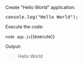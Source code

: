 


Create "Hello World" application:

<pre class="file" data-filename="app.js" data-target="replace">
console.log("Hello World");
</pre>


Execute the code:

`node app.js`{{execute}}

Output:

> Hello World

